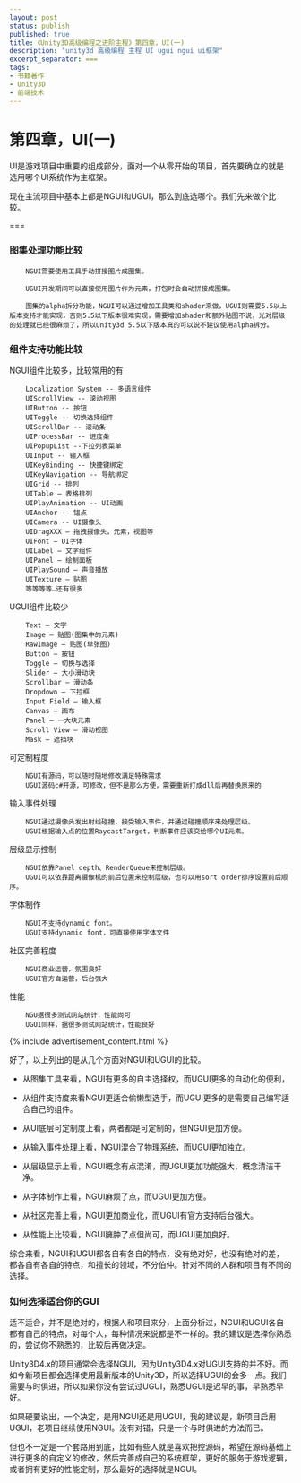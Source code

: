 ```yaml
---
layout: post
status: publish
published: true
title: 《Unity3D高级编程之进阶主程》第四章，UI(一)
description: "unity3d 高级编程 主程 UI ugui ngui ui框架"
excerpt_separator: ===
tags:
- 书籍著作
- Unity3D
- 前端技术
---
```


# 第四章，UI(一)


UI是游戏项目中重要的组成部分，面对一个从零开始的项目，首先要确立的就是选用哪个UI系统作为主框架。

现在主流项目中基本上都是NGUI和UGUI，那么到底选哪个。我们先来做个比较。

===

### 图集处理功能比较

		NGUI需要使用工具手动拼接图片成图集。

		UGUI开发期间可以直接使用图片作为元素，打包时会自动拼接成图集。

		图集的alpha拆分功能，NGUI可以通过增加工具类和shader来做，UGUI则需要5.5以上版本支持才能实现，否则5.5以下版本很难实现，需要增加shader和额外贴图不说，光对层级的处理就已经很麻烦了，所以Unity3d 5.5以下版本真的可以说不建议使用alpha拆分。

### 组件支持功能比较

NGUI组件比较多，比较常用的有

		Localization System -- 多语言组件
		UIScrollView -- 滚动视图
		UIButton -- 按钮
		UIToggle -- 切换选择组件
		UIScrollBar -- 滚动条
		UIProcessBar -- 进度条
		UIPopupList --下拉列表菜单
		UIInput -- 输入框
		UIKeyBinding -- 快捷键绑定
		UIKeyNavigation -- 导航绑定
		UIGrid -- 排列
		UITable – 表格排列
		UIPlayAnimation -- UI动画
		UIAnchor -- 锚点
		UICamera -- UI摄像头
		UIDragXXX – 拖拽摄像头，元素，视图等
		UIFont – UI字体
		UILabel – 文字组件
		UIPanel – 绘制面板
		UIPlaySound – 声音播放
		UITexture – 贴图
		等等等等…还有很多

UGUI组件比较少

		Text – 文字
		Image – 贴图(图集中的元素)
		RawImage – 贴图(单张图)
		Button – 按钮
		Toggle – 切换与选择
		Slider – 大小滑动块
		Scrollbar – 滑动条
		Dropdown – 下拉框
		Input Field – 输入框
		Canvas – 画布
		Panel – 一大块元素
		Scroll View – 滑动视图
		Mask – 遮挡块

可定制程度

		NGUI有源码，可以随时随地修改满足特殊需求
		UGUI源码c#开源，可修改，但不是那么方便，需要重新打成dll后再替换原来的

输入事件处理

		NGUI通过摄像头发出射线碰撞，接受输入事件，并通过碰撞顺序来处理层级。
		UGUI根据输入点的位置RaycastTarget，判断事件应该交给哪个UI元素。

层级显示控制

		NGUI依靠Panel depth、RenderQueue来控制层级。
		UGUI可以依靠距离摄像机的前后位置来控制层级，也可以用sort order排序设置前后顺序。

字体制作

		NGUI不支持dynamic font。
		UGUI支持dynamic font，可直接使用字体文件

社区完善程度

		NGUI商业运营，氛围良好
		UGUI官方自运营，后台强大

性能

		NGU据很多测试网站统计，性能尚可
		UGUI同样，据很多测试网站统计，性能良好

{% include advertisement_content.html %}

好了，以上列出的是从几个方面对NGUI和UGUI的比较。

* 从图集工具来看，NGUI有更多的自主选择权，而UGUI更多的自动化的便利，

* 从组件支持度来看NGUI更适合偷懒型选手，而UGUI更多的是需要自己编写适合自己的组件。

* 从UI底层可定制度上看，两者都是可定制的，但NGUI更加方便。

* 从输入事件处理上看，NGUI混合了物理系统，而UGUI更加独立。

* 从层级显示上看，NGUI概念有点混淆，而UGUI更加功能强大，概念清洁干净。

* 从字体制作上看，NGUI麻烦了点，而UGUI更加方便。

* 从社区完善上看，NGUI更加商业化，而UGUI有官方支持后台强大。

* 从性能上比较看，NGUI臃肿了点但尚可，而UGUI更加良好。

综合来看，NGUI和UGUI都各自有各自的特点，没有绝对好，也没有绝对的差，都各自有各自的特点，和擅长的领域，不分伯仲。针对不同的人群和项目有不同的选择。

### 如何选择适合你的GUI

适不适合，并不是绝对的，根据人和项目来分，上面分析过，NGUI和UGUI各自都有自己的特点，对每个人，每种情况来说都是不一样的。我的建议是选择你熟悉的，尝试你不熟悉的，比较后再做决定。

Unity3D4.x的项目通常会选择NGUI，因为Unity3D4.x对UGUI支持的并不好。而如今新项目都会选择使用最新版本的Unity3D，所以选择UGUI的会多一点。我们需要与时俱进，所以如果你没有尝试过UGUI，熟悉UGUI是迟早的事，早熟悉早好。

如果硬要说出，一个决定，是用NGUI还是用UGUI，我的建议是，新项目启用UGUI，老项目继续使用NGUI。没有对错，只是一个与时俱进的方法而已。

但也不一定是一个套路用到底，比如有些人就是喜欢把控源码，希望在源码基础上进行更多的自定义的修改，然后完善成自己的系统框架，更好的服务于游戏逻辑，或者拥有更好的性能定制，那么最好的选择就是NGUI。


